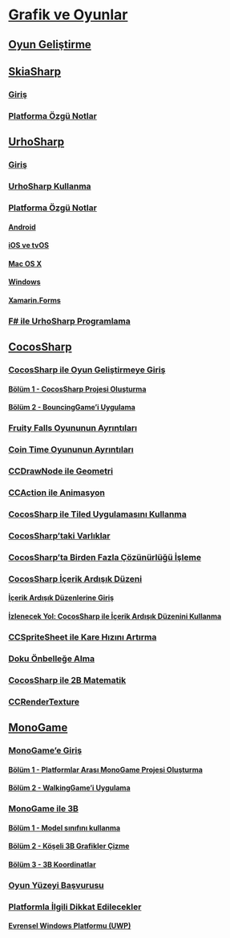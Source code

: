 # [Grafik ve Oyunlar](index.yml)
## [Oyun Geliştirme](game-development/index.md)
## [SkiaSharp](skiasharp/index.md)
### [Giriş](skiasharp/introduction.md)
### [Platforma Özgü Notlar](skiasharp/platform.md)
## [UrhoSharp](urhosharp/index.md)
### [Giriş](urhosharp/introduction.md)
### [UrhoSharp Kullanma](urhosharp/using.md)
### [Platforma Özgü Notlar](urhosharp/platform/index.md)
#### [Android](urhosharp/platform/android.md)
#### [iOS ve tvOS](urhosharp/platform/ios.md)
#### [Mac OS X](urhosharp/platform/mac.md)
#### [Windows](urhosharp/platform/windows.md)
#### [Xamarin.Forms](urhosharp/platform/xamarin-forms.md)
### [F# ile UrhoSharp Programlama](urhosharp/fsharp.md)
## [CocosSharp](cocossharp/index.md)
### [CocosSharp ile Oyun Geliştirmeye Giriş](cocossharp/first-game/index.md)
#### [Bölüm 1 - CocosSharp Projesi Oluşturma](cocossharp/first-game/part1.md)
#### [Bölüm 2 - BouncingGame’i Uygulama](cocossharp/first-game/part2.md)
### [Fruity Falls Oyununun Ayrıntıları](cocossharp/fruity-falls.md)
### [Coin Time Oyununun Ayrıntıları](cocossharp/cointime.md)
### [CCDrawNode ile Geometri](cocossharp/ccdrawnode.md)
### [CCAction ile Animasyon](cocossharp/ccaction.md)
### [CocosSharp ile Tiled Uygulamasını Kullanma](cocossharp/tiled.md)
### [CocosSharp’taki Varlıklar](cocossharp/entities.md)
### [CocosSharp’ta Birden Fazla Çözünürlüğü İşleme](cocossharp/resolutions.md)
### [CocosSharp İçerik Ardışık Düzeni](cocossharp/content-pipeline/index.md)
#### [İçerik Ardışık Düzenlerine Giriş](cocossharp/content-pipeline/introduction.md)
#### [İzlenecek Yol: CocosSharp ile İçerik Ardışık Düzenini Kullanma](cocossharp/content-pipeline/walkthrough.md)
### [CCSpriteSheet ile Kare Hızını Artırma](cocossharp/ccspritesheet.md)
### [Doku Önbelleğe Alma](cocossharp/texture-cache.md)
### [CocosSharp ile 2B Matematik](cocossharp/math.md)
### [CCRenderTexture](cocossharp/ccrendertexture.md)
## [MonoGame](monogame/index.md)
### [MonoGame’e Giriş](monogame/introduction/index.md)
#### [Bölüm 1 - Platformlar Arası MonoGame Projesi Oluşturma](monogame/introduction/part1.md)
#### [Bölüm 2 - WalkingGame’i Uygulama](monogame/introduction/part2.md)
### [MonoGame ile 3B](monogame/3d/index.md)
#### [Bölüm 1 - Model sınıfını kullanma](monogame/3d/part1.md)
#### [Bölüm 2 - Köşeli 3B Grafikler Çizme](monogame/3d/part2.md)
#### [Bölüm 3 - 3B Koordinatlar](monogame/3d/part3.md)
### [Oyun Yüzeyi Başvurusu](monogame/input.md)
### [Platformla İlgili Dikkat Edilecekler](monogame/platforms/index.md)
#### [Evrensel Windows Platformu (UWP)](monogame/platforms/uwp.md)
